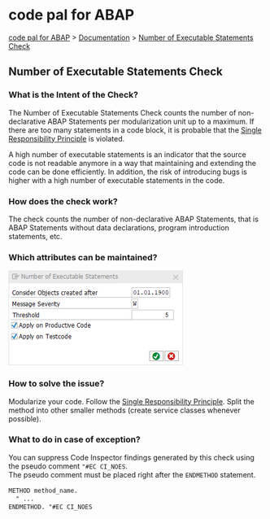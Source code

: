 # code pal for ABAP

[code pal for ABAP](../../README.md) > [Documentation](../check_documentation.md) > [Number of Executable Statements Check](number-executable-statements.md)

## Number of Executable Statements Check

### What is the Intent of the Check?

The Number of Executable Statements Check counts the number of non-declarative ABAP Statements per modularization unit up to a maximum. If there are too many statements in a code block, it is probable that the [Single Responsibility Principle](https://en.wikipedia.org/wiki/Single_responsibility_principle) is violated.

A high number of executable statements is an indicator that the source code is not readable anymore in a way that maintaining and extending the code can be done efficiently. In addition, the risk of introducing bugs is higher with a high number of executable statements in the code.

### How does the check work?

The check counts the number of non-declarative ABAP Statements, that is ABAP Statements without data declarations, program introduction statements, etc.

### Which attributes can be maintained?

![Attributes](./imgs/number_of_executable_statements.png)

### How to solve the issue?

Modularize your code. Follow the [Single Responsibility Principle](https://en.wikipedia.org/wiki/Single_responsibility_principle). Split the method into other smaller methods (create service classes whenever possible).

### What to do in case of exception?

You can suppress Code Inspector findings generated by this check using the pseudo comment `"#EC CI_NOES`.  
The pseudo comment must be placed right after the `ENDMETHOD` statement.

```abap
METHOD method_name.
  " ...
ENDMETHOD. "#EC CI_NOES
```
